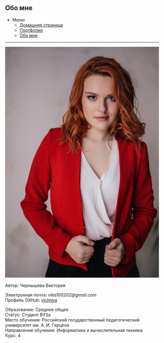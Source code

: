 ## Обо мне

- Меню
  - [Домашняя страница](./README.md)
  - [Портфолио](./port.md)
  - [Обо мне](./about.md)

***

![фото](img/фото.jpg)

Автор: Чернышева Виктория

Электронная почта: _vika100202@gmail.com_ <br>
Профиль GitHub: [vichnya](https://github.com/vichnya) <br>

Образование: Среднее общее <br>
Статус: Студент ВУЗа <br>
Место обучения: Российский государственный педагогический университет им. А. И. Герцена <br>
Направление обучения: Информатика и вычислительная техника <br>
Курс: 4 <br>


